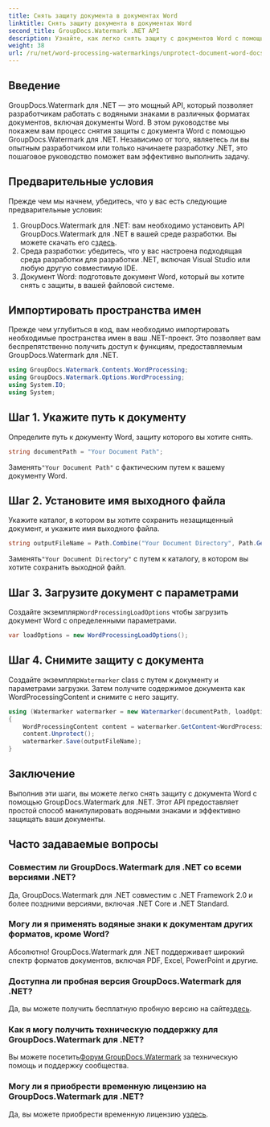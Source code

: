 ```yaml
---
title: Снять защиту документа в документах Word
linktitle: Снять защиту документа в документах Word
second_title: GroupDocs.Watermark .NET API
description: Узнайте, как легко снять защиту с документов Word с помощью GroupDocs.Watermark для .NET. Следуйте нашему пошаговому руководству.
weight: 38
url: /ru/net/word-processing-watermarkings/unprotect-document-word-docs/
---
```

## Введение
GroupDocs.Watermark для .NET — это мощный API, который позволяет разработчикам работать с водяными знаками в различных форматах документов, включая документы Word. В этом руководстве мы покажем вам процесс снятия защиты с документа Word с помощью GroupDocs.Watermark для .NET. Независимо от того, являетесь ли вы опытным разработчиком или только начинаете разработку .NET, это пошаговое руководство поможет вам эффективно выполнить задачу.
## Предварительные условия
Прежде чем мы начнем, убедитесь, что у вас есть следующие предварительные условия:
1.  GroupDocs.Watermark для .NET: вам необходимо установить API GroupDocs.Watermark для .NET в вашей среде разработки. Вы можете скачать его с[здесь](https://releases.groupdocs.com/Watermark/net/).
2. Среда разработки: убедитесь, что у вас настроена подходящая среда разработки для разработки .NET, включая Visual Studio или любую другую совместимую IDE.
3. Документ Word: подготовьте документ Word, который вы хотите снять с защиты, в вашей файловой системе.

## Импортировать пространства имен
Прежде чем углубиться в код, вам необходимо импортировать необходимые пространства имен в ваш .NET-проект. Это позволяет вам беспрепятственно получить доступ к функциям, предоставляемым GroupDocs.Watermark для .NET.
```csharp
using GroupDocs.Watermark.Contents.WordProcessing;
using GroupDocs.Watermark.Options.WordProcessing;
using System.IO;
using System;
```
## Шаг 1. Укажите путь к документу
Определите путь к документу Word, защиту которого вы хотите снять.
```csharp
string documentPath = "Your Document Path";
```
 Заменять`"Your Document Path"` с фактическим путем к вашему документу Word.
## Шаг 2. Установите имя выходного файла
Укажите каталог, в котором вы хотите сохранить незащищенный документ, и укажите имя выходного файла.
```csharp
string outputFileName = Path.Combine("Your Document Directory", Path.GetFileName(documentPath));
```
 Заменять`"Your Document Directory"` с путем к каталогу, в котором вы хотите сохранить выходной файл.
## Шаг 3. Загрузите документ с параметрами
 Создайте экземпляр`WordProcessingLoadOptions` чтобы загрузить документ Word с определенными параметрами.
```csharp
var loadOptions = new WordProcessingLoadOptions();
```
## Шаг 4. Снимите защиту с документа
 Создайте экземпляр`Watermarker` class с путем к документу и параметрами загрузки. Затем получите содержимое документа как WordProcessingContent и снимите с него защиту.
```csharp
using (Watermarker watermarker = new Watermarker(documentPath, loadOptions))
{
    WordProcessingContent content = watermarker.GetContent<WordProcessingContent>();
    content.Unprotect();
    watermarker.Save(outputFileName);
}
```

## Заключение
Выполнив эти шаги, вы можете легко снять защиту с документа Word с помощью GroupDocs.Watermark для .NET. Этот API предоставляет простой способ манипулировать водяными знаками и эффективно защищать ваши документы.
## Часто задаваемые вопросы
### Совместим ли GroupDocs.Watermark для .NET со всеми версиями .NET?
Да, GroupDocs.Watermark для .NET совместим с .NET Framework 2.0 и более поздними версиями, включая .NET Core и .NET Standard.
### Могу ли я применять водяные знаки к документам других форматов, кроме Word?
Абсолютно! GroupDocs.Watermark для .NET поддерживает широкий спектр форматов документов, включая PDF, Excel, PowerPoint и другие.
### Доступна ли пробная версия GroupDocs.Watermark для .NET?
 Да, вы можете получить бесплатную пробную версию на сайте[здесь](https://releases.groupdocs.com/).
### Как я могу получить техническую поддержку для GroupDocs.Watermark для .NET?
 Вы можете посетить[Форум GroupDocs.Watermark](https://forum.groupdocs.com/c/watermark/19) за техническую помощь и поддержку сообщества.
### Могу ли я приобрести временную лицензию на GroupDocs.Watermark для .NET?
 Да, вы можете приобрести временную лицензию у[здесь](https://purchase.groupdocs.com/temporary-license/).
